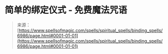 <!--yml

分类：未分类

日期：2024年06月12日 18:41:54

-->

# 简单的绑定仪式 - 免费魔法咒语

> 来源：[https://www.spellsofmagic.com/spells/spiritual_spells/binding_spells/6986/page.html#0001-01-01](https://www.spellsofmagic.com/spells/spiritual_spells/binding_spells/6986/page.html#0001-01-01)
